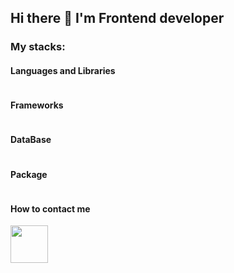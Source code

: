 ## Hi there 👋  I'm Frontend developer

### My stacks:
#### Languages and Libraries
  <img align="left" src="https://img.shields.io/badge/html5-%23E34F26.svg?style=for-the-badge&logo=html5&logoColor=white" alt=""/>
  <img align="left" src="https://img.shields.io/badge/css3-%231572B6.svg?style=for-the-badge&logo=css3&logoColor=white" alt="">
  <img align="left" src="https://img.shields.io/badge/SASS-hotpink.svg?style=for-the-badge&logo=SASS&logoColor=white"  alt=""/>
  <img align="left" src="https://img.shields.io/badge/javascript-%23323330.svg?style=for-the-badge&logo=javascript&logoColor=%23F7DF1E"  alt=""/>
  <img src="https://img.shields.io/badge/react-%2320232a.svg?style=for-the-badge&logo=react&logoColor=%2361DAFB"  alt=""/>

#### Frameworks
  <img align="left"  src="https://img.shields.io/badge/bootstrap-%23563D7C.svg?style=for-the-badge&logo=bootstrap&logoColor=white" alt="">
  <img align="left" src="https://img.shields.io/badge/chakra-%234ED1C5.svg?style=for-the-badge&logo=chakraui&logoColor=white"  alt=""/>
  <img src="https://img.shields.io/badge/MUI-%230081CB.svg?style=for-the-badge&logo=mui&logoColor=white" alt="">

#### DataBase
  <img src="https://img.shields.io/badge/Firebase-039BE5?style=for-the-badge&logo=Firebase&logoColor=white" alt=""/>

#### Package
  <img src="https://img.shields.io/badge/NPM-%23000000.svg?style=for-the-badge&logo=npm&logoColor=white"  alt=""/>


#### How to contact me
  <a href="https://t.me/bbayell">
    <img width="60px" src="https://icons-for-free.com/iconfiles/png/512/messenger+social+telegram+icon-1320194696007326491.png" alt="">
  </a>
